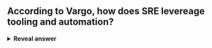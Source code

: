 ## According to Vargo, how does SRE levereage tooling and automation?
<details>
<summary><b>Reveal answer</b></summary>
Ensuring tasks done manually this&nbsp; year, should be done automatically next year.<br>Eliminating toil
</details>
